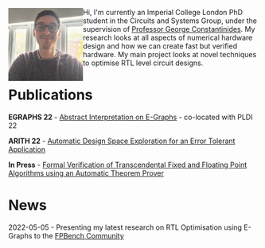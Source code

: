 <p>
<img src="website_profile.jpg" alt="Smiley face" style="float:left;width:150px;">
Hi, I'm currently an Imperial College London PhD student in the Circuits and Systems Group, under the supervision of <a href="https://cas.ee.ic.ac.uk/people/gac1/">Professor George Constantinides</a>.
My research looks at all aspects of numerical hardware design and how we can create fast but verified hardware. My main project looks at novel techniques to optimise RTL level circuit designs.
</p>

# Publications
**EGRAPHS 22** - [Abstract Interpretation on E-Graphs](https://arxiv.org/abs/2203.09191) - co-located with PLDI 22

**ARITH 22** - [Automatic Design Space Exploration for an Error Tolerant Application](https://ieeexplore.ieee.org/abstract/document/9154483)

**In Press** - [Formal Verification of Transcendental Fixed and Floating Point Algorithms using an Automatic Theorem Prover](https://www.cl.cam.ac.uk/~lp15/papers/Reports/Verif-Transcendental-Algs.pdf)

# News
2022-05-05 - Presenting my latest research on RTL Optimisation using E-Graphs to the [FPBench Community](https://fpbench.org/)

